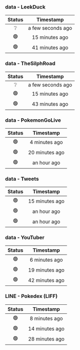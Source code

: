 ### data - LeekDuck
| Status | Timestamp |
|:------:|:---------:|
| ❔ | a few seconds ago |
| 🟢 | 15 minutes ago |
| 🟢 | 41 minutes ago |

### data - TheSilphRoad
| Status | Timestamp |
|:------:|:---------:|
| ❔ | a few seconds ago |
| 🟢 | 15 minutes ago |
| 🟢 | 43 minutes ago |

### data - PokemonGoLive
| Status | Timestamp |
|:------:|:---------:|
| 🟢 | 4 minutes ago |
| 🟢 | 20 minutes ago |
| 🟢 | an hour ago |

### data - Tweets
| Status | Timestamp |
|:------:|:---------:|
| 🟢 | 15 minutes ago |
| 🟢 | an hour ago |
| 🟢 | an hour ago |

### data - YouTuber
| Status | Timestamp |
|:------:|:---------:|
| 🟢 | 6 minutes ago |
| 🟢 | 19 minutes ago |
| 🟢 | 42 minutes ago |

### LINE - Pokedex (LIFF)
| Status | Timestamp |
|:------:|:---------:|
| 🟢 | 8 minutes ago |
| 🟢 | 14 minutes ago |
| 🟢 | 28 minutes ago |

